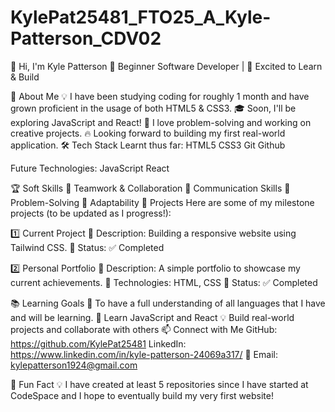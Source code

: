 # KylePat25481_FTO25_A_Kyle-Patterson_CDV02
👋 Hi, I'm Kyle Patterson
🌱 Beginner Software Developer | 🚀 Excited to Learn & Build

🎯 About Me
💡 I have been studying coding for roughly 1 month and have grown proficient in the usage of both HTML5 & CSS3.
🎓 Soon, I'll be exploring JavaScript and React!
🤖 I love problem-solving and working on creative projects.
🔥 Looking forward to building my first real-world application.
🛠️ Tech Stack
Learnt thus far:
HTML5 
CSS3
Git
Github

Future Technologies:
JavaScript
React

🏆 Soft Skills
🤝 Teamwork & Collaboration
📢 Communication Skills
🎯 Problem-Solving
🚀 Adaptability
📌 Projects
Here are some of my milestone projects (to be updated as I progress!):

1️⃣ Current Project
🔹 Description: Building a responsive website using Tailwind CSS.
🔹 Status: ✅ Completed

2️⃣ Personal Portfolio
🔹 Description: A simple portfolio to showcase my current achievements.
🔹 Technologies: HTML, CSS 🔹 Status: ✅ Completed

📚 Learning Goals
🚀 To have a full understanding of all languages that I have and will be learning.
🎨 Learn JavaScript and React
💡 Build real-world projects and collaborate with others
📫 Connect with Me
GitHub: https://github.com/KylePat25481
LinkedIn: https://www.linkedin.com/in/kyle-patterson-24069a317/
📧 Email: kylepatterson1924@gmail.com

🚀 Fun Fact
💡 I have created at least 5 repositories since I have started at CodeSpace and I hope to eventually build my very first website!
